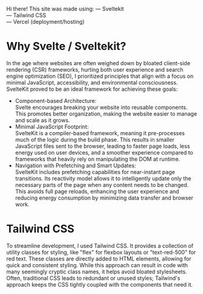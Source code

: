 Hi there! This site was made using:
— Sveltekit<br/>
— Tailwind CSS<br/>
— Vercel (deployment/hosting)

# Why Svelte / Sveltekit?
In the age where websites are often weighed down by bloated client-side rendering (CSR) frameworks, hurting both user experience and search engine optimization (SEO), I prioritized principles that align with a focus on minimal JavaScript, accessibility, and environmental consciousness. SvelteKit proved to be an ideal framework for achieving these goals:

- Component-based Architecture:<br/>
Svelte encourages breaking your website into reusable components. This promotes better organization, making the website easier to manage and scale as it grows.
- Minimal JavaScript Footprint:<br/>
SvelteKit is a compiler-based framework, meaning it pre-processes much of the logic during the build phase. This results in smaller JavaScript files sent to the browser, leading to faster page loads, less energy used on user devices, and a smoother experience compared to frameworks that heavily rely on manipulating the DOM at runtime.
- Navigation with Prefetching and Smart Updates:<br/>
SvelteKit includes prefetching capabilities for near-instant page transitions. Its reactivity model allows it to intelligently update only the necessary parts of the page when any content needs to be changed. This avoids full page reloads, enhancing the user experience and reducing energy consumption by minimizing data transfer and browser work.

# Tailwind CSS
To streamline development, I used Tailwind CSS. It provides a collection of utility classes for styling, like "flex" for flexbox layouts or "text-red-500" for red text. These classes are directly added to HTML elements, allowing for quick and consistent styling. While this approach can result in code with many seemingly cryptic class names, it helps avoid bloated stylesheets. Often, traditional CSS leads to redundant or unused styles; Tailwind's approach keeps the CSS tightly coupled with the components that need it.
